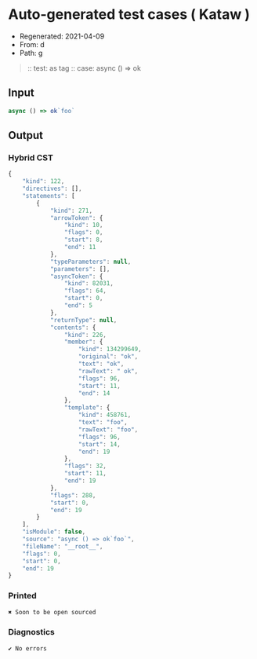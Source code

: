 # Auto-generated test cases ( Kataw )
- Regenerated: 2021-04-09
- From: d
- Path: g
> :: test: as tag
> :: case: async () => ok
## Input

`````js
async () => ok`foo`
`````

## Output

### Hybrid CST

```javascript
{
    "kind": 122,
    "directives": [],
    "statements": [
        {
            "kind": 271,
            "arrowToken": {
                "kind": 10,
                "flags": 0,
                "start": 8,
                "end": 11
            },
            "typeParameters": null,
            "parameters": [],
            "asyncToken": {
                "kind": 82031,
                "flags": 64,
                "start": 0,
                "end": 5
            },
            "returnType": null,
            "contents": {
                "kind": 226,
                "member": {
                    "kind": 134299649,
                    "original": "ok",
                    "text": "ok",
                    "rawText": " ok",
                    "flags": 96,
                    "start": 11,
                    "end": 14
                },
                "template": {
                    "kind": 458761,
                    "text": "foo",
                    "rawText": "foo",
                    "flags": 96,
                    "start": 14,
                    "end": 19
                },
                "flags": 32,
                "start": 11,
                "end": 19
            },
            "flags": 288,
            "start": 0,
            "end": 19
        }
    ],
    "isModule": false,
    "source": "async () => ok`foo`",
    "fileName": "__root__",
    "flags": 0,
    "start": 0,
    "end": 19
}
```

### Printed

```javascript
✖ Soon to be open sourced
```

### Diagnostics

```javascript
✔ No errors
```

